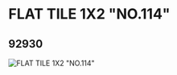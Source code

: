 # FLAT TILE 1X2 "NO.114"
## 92930
![FLAT TILE 1X2 "NO.114"](https://lc-www-live-s.legocdn.com/media/bricks/5/2/4597998.jpg)
